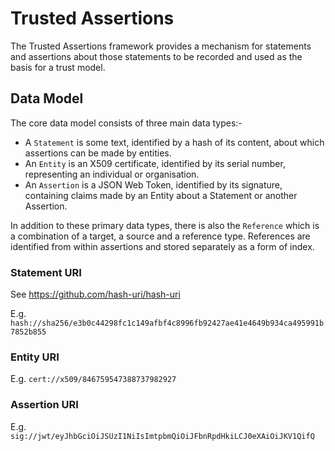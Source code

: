 # Trusted Assertions
The Trusted Assertions framework provides a mechanism for statements and assertions about those statements to be recorded and used as the basis for a trust model.

## Data Model
The core data model consists of three main data types:-

* A `Statement` is some text, identified by a hash of its content, about which assertions can be made by entities.
* An `Entity` is an X509 certificate, identified by its serial number, representing an individual or organisation.
* An `Assertion` is a JSON Web Token, identified by its signature, containing claims made by an Entity about a Statement or another Assertion.

In addition to these primary data types, there is also the `Reference` which is a combination of a target, a source and a reference type. References are identified from within assertions and stored separately as a form of index.

### Statement URI
See https://github.com/hash-uri/hash-uri

E.g.  `hash://sha256/e3b0c44298fc1c149afbf4c8996fb92427ae41e4649b934ca495991b7852b855`

### Entity URI

E.g. `cert://x509/846759547388737982927`

### Assertion URI

E.g. `sig://jwt/eyJhbGciOiJSUzI1NiIsImtpbmQiOiJFbnRpdHkiLCJ0eXAiOiJKV1QifQ`

